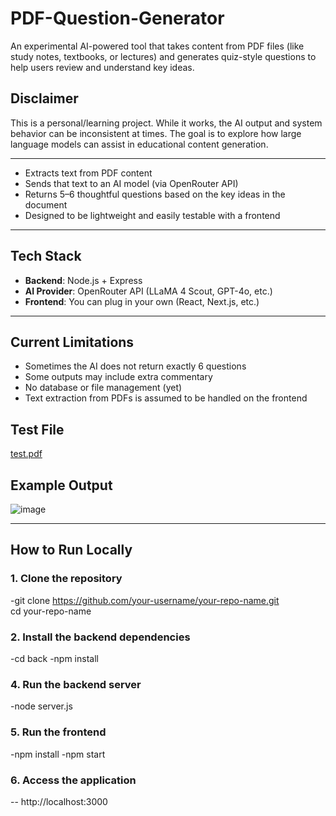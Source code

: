# PDF-Question-Generator

An experimental AI-powered tool that takes content from PDF files (like study notes, textbooks, or lectures) and generates quiz-style questions to help users review and understand key ideas.
## Disclaimer

This is a personal/learning project. While it works, the AI output and system behavior can be inconsistent at times. The goal is to explore how large language models can assist in educational content generation.

---

- Extracts text from PDF content
- Sends that text to an AI model (via OpenRouter API)
- Returns 5–6 thoughtful questions based on the key ideas in the document
- Designed to be lightweight and easily testable with a frontend

---

## Tech Stack

- **Backend**: Node.js + Express
- **AI Provider**: OpenRouter API (LLaMA 4 Scout, GPT-4o, etc.)
- **Frontend**: You can plug in your own (React, Next.js, etc.)

---

## Current Limitations

- Sometimes the AI does not return exactly 6 questions
- Some outputs may include extra commentary
- No database or file management (yet)
- Text extraction from PDFs is assumed to be handled on the frontend

## Test File
[test.pdf](https://github.com/user-attachments/files/19833089/test.pdf)

## Example Output
![image](https://github.com/user-attachments/assets/eee191f8-5343-446f-92ff-5833d72e4de4)


---

## How to Run Locally

### 1. Clone the repository

-git clone https://github.com/your-username/your-repo-name.git  
cd your-repo-name  

### 2. Install the backend dependencies
-cd back
-npm install

### 4. Run the backend server
-node server.js

### 5. Run the frontend
-npm install
-npm start

### 6. Access the application
-- http://localhost:3000
